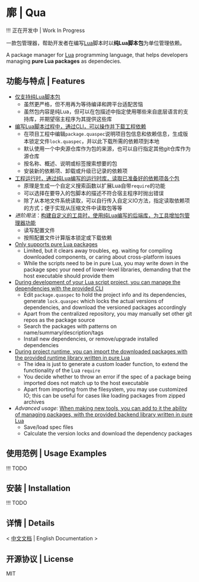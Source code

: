 # 廓 | Qua #

!!! 正在开发中 | Work In Progress

一款包管理器，帮助开发者在编写[Lua](www.lua.org)脚本时以**纯Lua脚本包**为单位管理依赖。

A package manager for [Lua](www.lua.org) programming language, that helps developers managing **pure Lua packages** as dependecies.

## 功能与特点 | Features ##

- <u>仅支持纯Lua脚本包</u>
    - 虽然更严格，但不用再为等待编译和跨平台适配苦恼
    - 虽然包内容是纯Lua，但可以在包描述中指定使用哪些来自底层语言的支持库，并期望宿主程序为其提供这些库
- <u>编写Lua脚本过程中，通过CLI，可以操作并下载工程依赖</u>
    - 在项目工程中编辑`package.quaspec`说明项目包信息和依赖信息，生成版本锁定文件`lock.quaspec`，并以此下载所需的依赖项到本地
    - 默认使用一个中央源仓库作为包的来源，也可以自行指定其他git仓库作为源仓库
    - 按名称、概述、说明或标签搜索想要的包
    - 安装新的依赖项、卸载或升级已记录的依赖项
- <u>工程运行时，通过纯Lua编写的运行时库，读取已准备好的依赖项各个包</u>
    - 原理是生成一个自定义搜索函数以扩展Lua自带`require`的功能
    - 可以选择在要导入的包脚本的描述不符合宿主程序时抛出错误
    - 除了从本地文件系统读取，可以自行传入自定义IO方法，指定读取依赖项的方式；便于实现从压缩文件中读取包等等
- *进阶用法*：<u>构建自定义的工具时，使用纯Lua编写的后端库，为工具增加包管理器功能</u>
    - 读写配置文件
    - 按照配置文件计算版本锁定或下载依赖
- <u>Only supports pure Lua packages</u>
    - Limited, but it clears away troubles, eg. waiting for compiling downloaded components, or caring about cross-platform issues
    - While the scripts need to be in pure Lua, you may write down in the package spec your need of lower-level libraries, demanding that the host executable should provide them
- <u>During development of your Lua script project, you can manage the dependencies with the provided CLI</u>
    - Edit `package.quaspec` to hold the project info and its dependencies, generate `lock.quaspec` which locks the actual versions of dependencies, and download the versioned packages accordingly
    - Apart from the centralized repository, you may manually set other git repos as the package source
    - Search the packages with patterns on name/summary/description/tags
    - Install new dependencies, or remove/upgrade installed dependencies
- <u>During project runtime, you can import the downloaded packages with the provided runtime library written in pure Lua</u>
    - The idea is just to generate a custom loader function, to extend the functionality of the Lua `require`
    - You decide whether to throw an error if the spec of a package being imported does not match up to the host executable
    - Apart from importing from the filesystem, you may use customized IO; this can be useful for cases like loading packages from zipped archives
- *Advanced usage*: <u>When making new tools, you can add to it the ability of managing packages, with the provided backend library written in pure Lua</u>
    - Save/load spec files
    - Calculate the version locks and download the dependency packages

## 使用范例 | Usage Examples ##

!!! TODO

## 安装 | Installation ##

!!! TODO

## 详情 | Details ##

< [中文文档](readme-zh.md) | English Documentation >

## 开源协议 | License ##

MIT